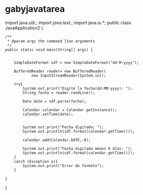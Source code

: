 # gabyjavatarea

import java.util.*;
import java.text.*;
import java.io.*;
public class JavaApplication2 {


    /**
     * @param args the command line arguments
     */
    public static void main(String[] args) {

   
        SimpleDateFormat sdf = new SimpleDateFormat("dd-M-yyyy");
       
        BufferedReader reader= new BufferedReader(
                new InputStreamReader(System.in));
        
        try{
            System.out.print("Digite la fecha(dd-MM-yyyy): ");
            String fecha = reader.readLine();
            
            Date date = sdf.parse(fecha);
 
            Calendar calendar = Calendar.getInstance();
            calendar.setTime(date);

            
            System.out.print("Fecha digitada: ");
            System.out.println(sdf.format(calendar.getTime()));
            
            calendar.add(Calendar.DATE,-8);
            
            System.out.print("Fecha digitada menos 8 días: ");
            System.out.println(sdf.format(calendar.getTime()));            
        }
        catch (Exception e){
            System.out.print("Error de formato");
        }

    }
    
}
